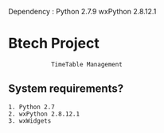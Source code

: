 Dependency :
Python 2.7.9
wxPython 2.8.12.1

# Btech Project

               	TimeTable Management          

  System requirements?
  --------------------
	1. Python 2.7
	2. wxPython 2.8.12.1
	3. wxWidgets
